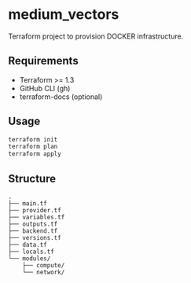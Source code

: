 # medium_vectors

Terraform project to provision DOCKER infrastructure.

## Requirements

- Terraform >= 1.3
- GitHub CLI (gh)
- terraform-docs (optional)

## Usage

```bash
terraform init
terraform plan
terraform apply
```

## Structure

```
.
├── main.tf
├── provider.tf
├── variables.tf
├── outputs.tf
├── backend.tf
├── versions.tf
├── data.tf
├── locals.tf
└── modules/
    ├── compute/
    └── network/
```
